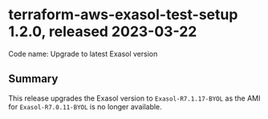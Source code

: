 # terraform-aws-exasol-test-setup 1.2.0, released 2023-03-22

Code name: Upgrade to latest Exasol version

## Summary

This release upgrades the Exasol version to `Exasol-R7.1.17-BYOL` as the AMI for `Exasol-R7.0.11-BYOL` is no longer available.
